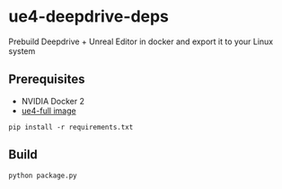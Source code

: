 # ue4-deepdrive-deps
Prebuild Deepdrive + Unreal Editor in docker and export it to your Linux system

## Prerequisites
- NVIDIA Docker 2
- [ue4-full image](https://adamrehn.com/docs/ue4-docker/use-cases/linux-installed-builds)

```
pip install -r requirements.txt
```

## Build

```
python package.py
```
